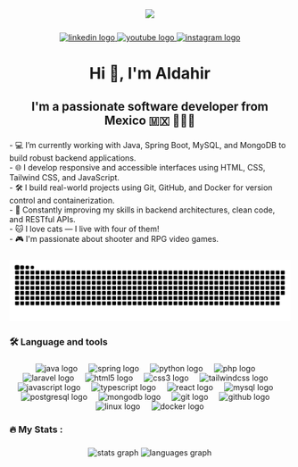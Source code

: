 <div align="center">
  <img height="220" src="https://media.giphy.com/media/v1.Y2lkPTc5MGI3NjExbWZxYm9ndDZ6cDMxdHdmYmVpejl6b3U4cno3aWhjY3dlbzk5aWdnYyZlcD12MV9naWZzX3NlYXJjaCZjdD1n/ule4vhcY1xEKQ/giphy.gif"  />
</div>

###

<div align="center">
  <a href="https://www.linkedin.com/in/aldahir-emmanuel-alonso-reyes-802997290/" target="_blank">
    <img src="https://img.shields.io/static/v1?message=LinkedIn&logo=linkedin&label=&color=0077B5&logoColor=white&labelColor=&style=for-the-badge" height="25" alt="linkedin logo"  />
  </a>
  <a href="https://www.youtube.com/@Aldahir_Alonso" target="_blank">
    <img src="https://img.shields.io/static/v1?message=Youtube&logo=youtube&label=&color=FF0000&logoColor=white&labelColor=&style=for-the-badge" height="25" alt="youtube logo"  />
  </a>
  <a href="https://www.instagram.com/aldahir.alonso.js/" target="_blank">
    <img src="https://img.shields.io/static/v1?message=Instagram&logo=instagram&label=&color=E4405F&logoColor=white&labelColor=&style=for-the-badge" height="25" alt="instagram logo"  />
  </a>
</div>

###

<h1 align="center">Hi 👋, I'm Aldahir</h1>

###

<h2 align="center">I'm a passionate software developer from Mexico 🇲🇽 🧑🏻‍💻</h2>

###

<p align="left">- 💻 I’m currently working with Java, Spring Boot, MySQL, and MongoDB to build robust backend applications.<br>- 🌐 I develop responsive and accessible interfaces using HTML, CSS, Tailwind CSS, and JavaScript.<br>- 🛠️ I build real-world projects using Git, GitHub, and Docker for version control and containerization.<br>- 🚀 Constantly improving my skills in backend architectures, clean code, and RESTful APIs.<br>- 🐱 I love cats — I live with four of them!<br>- 🎮 I'm passionate about shooter and RPG video games.</p>

###

<img src="https://raw.githubusercontent.com/AldahirAlonso/AldahirAlonso/output/snake.svg" alt="Snake animation" />

###

<h3 align="left">🛠 Language and tools</h3>

###

<div align="center">
  <img src="https://cdn.jsdelivr.net/gh/devicons/devicon/icons/java/java-original.svg" height="44" alt="java logo"  />
  <img width="12" />
  <img src="https://cdn.jsdelivr.net/gh/devicons/devicon/icons/spring/spring-original.svg" height="44" alt="spring logo"  />
  <img width="12" />
  <img src="https://cdn.jsdelivr.net/gh/devicons/devicon/icons/python/python-original.svg" height="44" alt="python logo"  />
  <img width="12" />
  <img src="https://skillicons.dev/icons?i=php" height="44" alt="php logo"  />
  <img width="12" />
  <img src="https://cdn.simpleicons.org/laravel/FF2D20" height="44" alt="laravel logo"  />
  <img width="12" />
  <img src="https://cdn.jsdelivr.net/gh/devicons/devicon/icons/html5/html5-original.svg" height="44" alt="html5 logo"  />
  <img width="12" />
  <img src="https://cdn.jsdelivr.net/gh/devicons/devicon/icons/css3/css3-original.svg" height="44" alt="css3 logo"  />
  <img width="12" />
  <img src="https://cdn.simpleicons.org/tailwindcss/06B6D4" height="44" alt="tailwindcss logo"  />
  <img width="12" />
  <img src="https://cdn.jsdelivr.net/gh/devicons/devicon/icons/javascript/javascript-original.svg" height="44" alt="javascript logo"  />
  <img width="12" />
  <img src="https://cdn.jsdelivr.net/gh/devicons/devicon/icons/typescript/typescript-original.svg" height="44" alt="typescript logo"  />
  <img width="12" />
  <img src="https://cdn.jsdelivr.net/gh/devicons/devicon/icons/react/react-original.svg" height="44" alt="react logo"  />
  <img width="12" />
  <img src="https://cdn.jsdelivr.net/gh/devicons/devicon/icons/mysql/mysql-original.svg" height="44" alt="mysql logo"  />
  <img width="12" />
  <img src="https://cdn.jsdelivr.net/gh/devicons/devicon/icons/postgresql/postgresql-original.svg" height="44" alt="postgresql logo"  />
  <img width="12" />
  <img src="https://skillicons.dev/icons?i=mongodb" height="44" alt="mongodb logo"  />
  <img width="12" />
  <img src="https://skillicons.dev/icons?i=git" height="44" alt="git logo"  />
  <img width="12" />
  <img src="https://skillicons.dev/icons?i=github" height="44" alt="github logo"  />
  <img width="12" />
  <img src="https://skillicons.dev/icons?i=linux" height="44" alt="linux logo"  />
  <img width="12" />
  <img src="https://skillicons.dev/icons?i=docker" height="44" alt="docker logo"  />
</div>

###

<h3 align="left">🔥   My Stats :</h3>

###

<div align="center">
  <img src="https://github-readme-stats.vercel.app/api?username=AldahirAlonso&hide_title=false&hide_rank=false&show_icons=true&include_all_commits=true&count_private=true&disable_animations=false&theme=dracula&locale=en&hide_border=false&order=1" height="180" alt="stats graph"  />
  <img src="https://github-readme-stats.vercel.app/api/top-langs?username=AldahirAlonso&locale=en&hide_title=false&layout=compact&card_width=320&langs_count=6&theme=dracula&hide_border=false&order=2" height="180" alt="languages graph"  />
</div>

###
